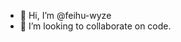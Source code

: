 - 👋 Hi, I’m @feihu-wyze
- 💞️ I’m looking to collaborate on code.

<!---
feihu-wyze/feihu-wyze is a ✨ special ✨ repository because its `README.md` (this file) appears on your GitHub profile.
You can click the Preview link to take a look at your changes.
--->
